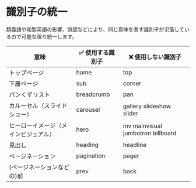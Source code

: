 # 識別子の統一

類義語や和製英語の影響、誤認などにより、同じ意味を表す識別子が氾濫しているので可能な限り統一します。

| 意味                                 | ✅ 使用する識別子 | ❌ 使用しない識別子               |
| ------------------------------------ | ----------------- | --------------------------------- |
| トップページ                         | home              | top                               |
| 下層ページ                           | sub               | corner                            |
| パンくずリスト                       | breadcrumb        | pan                               |
| カルーセル（スライドショー）         | carousel          | gallery slideshow slider          |
| ヒーローイメージ（メインビジュアル） | hero              | mv mainvisual jumbotron billboard |
| 見出し                               | heading           | headline                          |
| ページネーション                     | pagination        | pager                             |
| (ページネーションなどの)前           | prev              | back                              |
